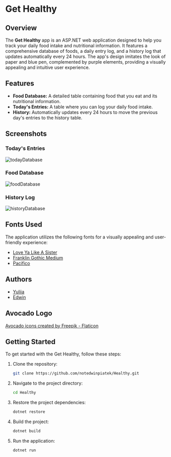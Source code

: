 # Get Healthy

## Overview

The **Get Healthy** app is an ASP.NET web application designed to help you track your daily food intake and nutritional information. It features a comprehensive database of foods, a daily entry log, and a history log that updates automatically every 24 hours. The app's design imitates the look of paper and blue pen, complemented by purple elements, providing a visually appealing and intuitive user experience.

## Features

- **Food Database:** A detailed table containing food that you eat and its nutritional information.
- **Today's Entries:** A table where you can log your daily food intake.
- **History:** Automatically updates every 24 hours to move the previous day's entries to the history table.

## Screenshots
### Today's Entries
![todayDatabase](https://github.com/notedwinpiatek/Healthy/assets/92691520/b26ac5fe-cb82-4283-8d93-a59149ecd017)


### Food Database
![foodDatabase](https://github.com/notedwinpiatek/Healthy/assets/92691520/d5079923-2e91-4265-b9a5-bf0f525c61e0)

### History Log
![historyDatabase](https://github.com/notedwinpiatek/Healthy/assets/92691520/5486002e-f548-4045-afd1-c29e80aeee60)

## Fonts Used

The application utilizes the following fonts for a visually appealing and user-friendly experience:

- [Love Ya Like A Sister](https://fonts.google.com/specimen/Love+Ya+Like+A+Sister)
- [Franklin Gothic Medium](https://fonts.adobe.com/fonts/atf-franklin-gothic)
- [Pacifico](https://fonts.google.com/specimen/Pacifico)

## Authors

- [Yuliia](https://github.com/JuliaMaxx)
- [Edwin](https://github.com/notedwinpiatek)

## Avocado Logo

<a href="https://www.flaticon.com/free-icons/avocado" title="avocado icons">Avocado icons created by Freepik - Flaticon</a>

## Getting Started

To get started with the Get Healthy, follow these steps:

1. Clone the repository:
    ```sh
    git clone https://github.com/notedwinpiatek/Healthy.git
    ```
2. Navigate to the project directory:
    ```sh
    cd Healthy
    ```
3. Restore the project dependencies:
    ```sh
    dotnet restore
    ```
4. Build the project:
    ```sh
    dotnet build
    ```
5. Run the application:
    ```sh
    dotnet run
    ```
